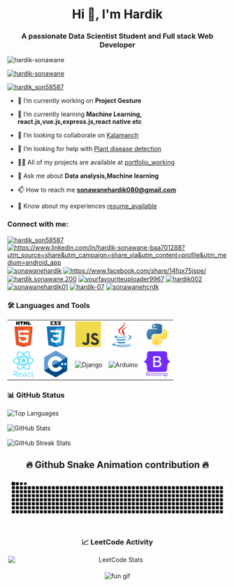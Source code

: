 <h1 align="center">Hi 👋, I'm Hardik</h1>
<h3 align="center">A passionate Data Scientist Student and Full stack Web Developer</h3>

<p align="left"> <img src="https://komarev.com/ghpvc/?username=hardik-sonawane&label=Profile%20views&color=0e75b6&style=flat" alt="hardik-sonawane" /> </p>

<p align="left"> <a href="https://github.com/ryo-ma/github-profile-trophy"><img src="https://github-profile-trophy.vercel.app/?username=hardik-sonawane" alt="hardik-sonawane" /></a> </p>

<p align="left"> <a href="https://twitter.com/hardik_son58587" target="blank"><img src="https://img.shields.io/twitter/follow/hardik_son58587?logo=twitter&style=for-the-badge" alt="hardik_son58587" /></a> </p>

- 🔭 I’m currently working on **Project Gesture**

- 🌱 I’m currently learning **Machine Learning, react.js,vue.js,express.js,react native etc**

- 👯 I’m looking to collaborate on [Kalamanch](project_working)

- 🤝 I’m looking for help with [Plant disease detection](project_working)

- 👨‍💻 All of my projects are available at [portfolio_working](portfolio_working)

- 💬 Ask me about **Data analysis,Machine learning**

- 📫 How to reach me **sonawanehardik080@gmail.com**

- 📄 Know about my experiences [resume_available](resume_available)

<h3 align="left">Connect with me:</h3>
<p align="left">
<a href="https://twitter.com/hardik_son58587" target="blank"><img align="center" src="https://raw.githubusercontent.com/rahuldkjain/github-profile-readme-generator/master/src/images/icons/Social/twitter.svg" alt="hardik_son58587" height="30" width="40" /></a>
<a href="https://linkedin.com/in/https://www.linkedin.com/in/hardik-sonawane-baa701288?utm_source=share&utm_campaign=share_via&utm_content=profile&utm_medium=android_app" target="blank"><img align="center" src="https://raw.githubusercontent.com/rahuldkjain/github-profile-readme-generator/master/src/images/icons/Social/linked-in-alt.svg" alt="https://www.linkedin.com/in/hardik-sonawane-baa701288?utm_source=share&utm_campaign=share_via&utm_content=profile&utm_medium=android_app" height="30" width="40" /></a>
<a href="https://kaggle.com/sonawanehardik" target="blank"><img align="center" src="https://raw.githubusercontent.com/rahuldkjain/github-profile-readme-generator/master/src/images/icons/Social/kaggle.svg" alt="sonawanehardik" height="30" width="40" /></a>
<a href="https://fb.com/https://www.facebook.com/share/14fqx75jspe/" target="blank"><img align="center" src="https://raw.githubusercontent.com/rahuldkjain/github-profile-readme-generator/master/src/images/icons/Social/facebook.svg" alt="https://www.facebook.com/share/14fqx75jspe/" height="30" width="40" /></a>
<a href="https://instagram.com/hardik.sonawane.200" target="blank"><img align="center" src="https://raw.githubusercontent.com/rahuldkjain/github-profile-readme-generator/master/src/images/icons/Social/instagram.svg" alt="hardik.sonawane.200" height="30" width="40" /></a>
<a href="https://www.youtube.com/c/yourfavouriteuploader9967" target="blank"><img align="center" src="https://raw.githubusercontent.com/rahuldkjain/github-profile-readme-generator/master/src/images/icons/Social/youtube.svg" alt="yourfavouriteuploader9967" height="30" width="40" /></a>
<a href="https://www.codechef.com/users/hardik002" target="blank"><img align="center" src="https://cdn.jsdelivr.net/npm/simple-icons@3.1.0/icons/codechef.svg" alt="hardik002" height="30" width="40" /></a>
<a href="https://www.hackerrank.com/sonawanehardik01" target="blank"><img align="center" src="https://raw.githubusercontent.com/rahuldkjain/github-profile-readme-generator/master/src/images/icons/Social/hackerrank.svg" alt="sonawanehardik01" height="30" width="40" /></a>
<a href="https://www.leetcode.com/hardik-07" target="blank"><img align="center" src="https://raw.githubusercontent.com/rahuldkjain/github-profile-readme-generator/master/src/images/icons/Social/leet-code.svg" alt="hardik-07" height="30" width="40" /></a>
<a href="https://auth.geeksforgeeks.org/user/sonawanehcrdk" target="blank"><img align="center" src="https://raw.githubusercontent.com/rahuldkjain/github-profile-readme-generator/master/src/images/icons/Social/geeks-for-geeks.svg" alt="sonawanehcrdk" height="30" width="40" /></a>
</p>
<h3 align="left">🛠️ Languages and Tools</h3>

<table>
  <tr>
    <td><img src="https://raw.githubusercontent.com/devicons/devicon/master/icons/html5/html5-original-wordmark.svg" title="HTML" alt="HTML" width="60" height="60"></td>
    <td><img src="https://raw.githubusercontent.com/devicons/devicon/master/icons/css3/css3-original-wordmark.svg" title="CSS" alt="CSS" width="60" height="60"></td>
    <td><img src="https://raw.githubusercontent.com/devicons/devicon/master/icons/javascript/javascript-original.svg" title="JavaScript" alt="JavaScript" width="60" height="60"></td>
    <td><img src="https://raw.githubusercontent.com/devicons/devicon/master/icons/java/java-original.svg" title="Java" alt="Java" width="60" height="60"></td>
    <td><img src="https://raw.githubusercontent.com/devicons/devicon/master/icons/python/python-original.svg" title="Python" alt="Python" width="60" height="60"></td>
  </tr>
  <tr>
    <td><img src="https://raw.githubusercontent.com/devicons/devicon/master/icons/react/react-original-wordmark.svg" title="React" alt="React" width="60" height="60"></td>
    <td><img src="https://raw.githubusercontent.com/devicons/devicon/master/icons/cplusplus/cplusplus-original.svg" title="C++" alt="C++" width="60" height="60"></td>
    <td><img src="https://cdn.worldvectorlogo.com/logos/django.svg" title="Django" alt="Django" width="60" height="60"></td>
    <td><img src="https://cdn.worldvectorlogo.com/logos/arduino-1.svg" title="Arduino" alt="Arduino" width="60" height="60"></td>
    <td><img src="https://raw.githubusercontent.com/devicons/devicon/master/icons/bootstrap/bootstrap-plain-wordmark.svg" title="Bootstrap" alt="Bootstrap" width="60" height="60"></td>
  </tr>
</table>






<h3 align="left">📊 GitHub Status</h3>

<div align="left">
  <img src="https://github-readme-stats.vercel.app/api/top-langs?username=hardik-sonawane&show_icons=true&locale=en&layout=compact" alt="Top Languages" />
</div>

<br/>

<div align="left">
  <img src="https://github-readme-stats.vercel.app/api?username=hardik-sonawane&show_icons=true&locale=en" alt="GitHub Stats" />
</div>

<br/>

<div align="left">
  <img src="https://github-readme-streak-stats.herokuapp.com/?user=hardik-sonawane&" alt="GitHub Streak Stats" />
</div>

</div>
<h2 align="center">🔥 Github Snake Animation contribution  🔥</h2>

<p align="center">
  <img src="https://raw.githubusercontent.com/Hardik-Sonawane/Prof_budd/output/snake.svg" alt="Snake animation showing contribution graph" />
</p>


<h3 align="center">📈 LeetCode Activity</h3>

<div align="center" style="display: flex; justify-content: center; align-items: center; gap: 20px; flex-wrap: wrap;">
  
  <img align="left" src="https://leetcard.jacoblin.cool/hardik-07?ext=contest&theme=dark" width="500" alt="LeetCode Stats" />

  <img height="200" src="https://media1.giphy.com/media/v1.Y2lkPTc5MGI3NjExOWd2ejJncHc5ZHd1ZTRrMmw1cndubXgza3B1ZnRta3dmeXJxaHFiNSZlcD12MV9pbnRlcm5hbF9naWZfYnlfaWQmY3Q9Zw/llxMRJAsSjXsJ5ktIv/giphy.gif" alt="fun gif" />





